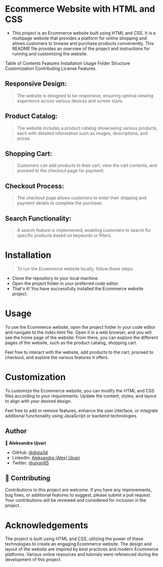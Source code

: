 # Ecommerce Website with HTML and CSS

- This project is an Ecommerce website built using HTML and CSS. It is a multipage website that provides a platform for online shopping and allows customers to browse and purchase products conveniently. This README file provides an overview of the project and instructions for running and customizing the website.

Table of Contents
Features
Installation
Usage
Folder Structure
Customization
Contributing
License
Features

## Responsive Design:
> The website is designed to be responsive, ensuring optimal viewing experience across various devices and screen sizes.

## Product Catalog:
> The website includes a product catalog showcasing various products, each with detailed information such as images, descriptions, and prices.

## Shopping Cart:
> Customers can add products to their cart, view the cart contents, and proceed to the checkout page for payment.

## Checkout Process:
> The checkout page allows customers to enter their shipping and payment details to complete the purchase.

## Search Functionality:
> A search feature is implemented, enabling customers to search for specific products based on keywords or filters.

# Installation
> To run the Ecommerce website locally, follow these steps:

- Clone the repository to your local machine.
- Open the project folder in your preferred code editor.
- That's it! You have successfully installed the Ecommerce website project.

# Usage

To use the Ecommerce website, open the project folder in your code editor and navigate to the index.html file. Open it in a web browser, and you will see the home page of the website. From there, you can explore the different pages of the website, such as the product catalog, shopping cart.

Feel free to interact with the website, add products to the cart, proceed to checkout, and explore the various features it offers.

# Customization
To customize the Ecommerce website, you can modify the HTML and CSS files according to your requirements. Update the content, styles, and layout to align with your desired design.

Feel free to add or remove features, enhance the user interface, or integrate additional functionality using JavaScript or backend technologies.

## Author

👤 **Aleksandra Ujvari**

- GitHub: [@digia3d](https://github.com/digia3d)
- LinkedIn: [Aleksandra (Alex) Ujvari](https://www.linkedin.com/in/aleksandraujvari/)
- Twitter: [@ujvari65](https://twitter.com/ujvari65)

## 🤝 Contributing

Contributions to this project are welcome. If you have any improvements, bug fixes, or additional features to suggest, please submit a pull request. Your contributions will be reviewed and considered for inclusion in the project.

# Acknowledgements

The project is built using HTML and CSS, utilizing the power of these technologies to create an engaging Ecommerce website.
The design and layout of the website are inspired by best practices and modern Ecommerce platforms.
Various online resources and tutorials were referenced during the development of this project.